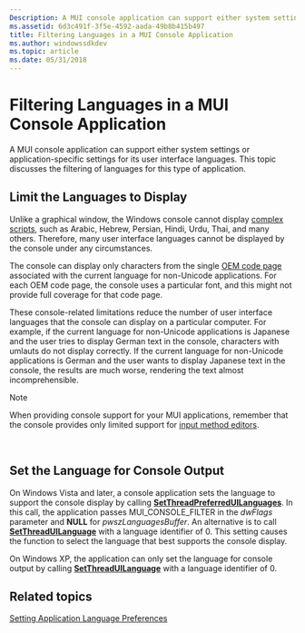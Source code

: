 ```yaml
---
Description: A MUI console application can support either system settings or application-specific settings for its user interface languages. This topic discusses the filtering of languages for this type of application.
ms.assetid: 6d3c491f-3f5e-4592-aada-49b8b415b497
title: Filtering Languages in a MUI Console Application
ms.author: windowssdkdev
ms.topic: article
ms.date: 05/31/2018
---
```


# Filtering Languages in a MUI Console Application

A MUI console application can support either system settings or application-specific settings for its user interface languages. This topic discusses the filtering of languages for this type of application.

## Limit the Languages to Display

Unlike a graphical window, the Windows console cannot display [complex scripts](uniscribe-glossary.md), such as Arabic, Hebrew, Persian, Hindi, Urdu, Thai, and many others. Therefore, many user interface languages cannot be displayed by the console under any circumstances.

The console can display only characters from the single [OEM code page](code-pages.md) associated with the current language for non-Unicode applications. For each OEM code page, the console uses a particular font, and this might not provide full coverage for that code page.

These console-related limitations reduce the number of user interface languages that the console can display on a particular computer. For example, if the current language for non-Unicode applications is Japanese and the user tries to display German text in the console, characters with umlauts do not display correctly. If the current language for non-Unicode applications is German and the user wants to display Japanese text in the console, the results are much worse, rendering the text almost incomprehensible.

> [!Note]  
> When providing console support for your MUI applications, remember that the console provides only limited support for [input method editors](input-method-manager.md).

 

## Set the Language for Console Output

On Windows Vista and later, a console application sets the language to support the console display by calling [**SetThreadPreferredUILanguages**](/windows/desktop/api/Winnls/nf-winnls-setthreadpreferreduilanguages). In this call, the application passes MUI\_CONSOLE\_FILTER in the *dwFlags* parameter and **NULL** for *pwszLanguagesBuffer*. An alternative is to call [**SetThreadUILanguage**](https://msdn.microsoft.com/en-us/library/Dd374053(v=VS.85).aspx) with a language identifier of 0. This setting causes the function to select the language that best supports the console display.

On Windows XP, the application can only set the language for console output by calling [**SetThreadUILanguage**](https://msdn.microsoft.com/en-us/library/Dd374053(v=VS.85).aspx) with a language identifier of 0.

## Related topics

<dl> <dt>

[Setting Application Language Preferences](setting-application-language-preferences.md)
</dt> </dl>

 

 



